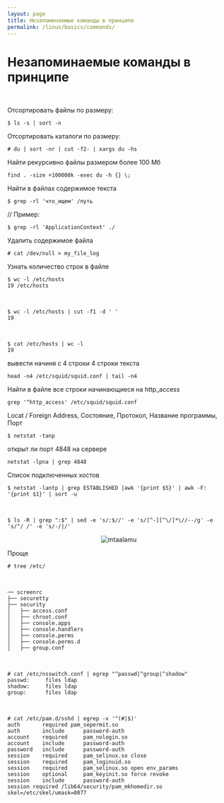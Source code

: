 ```yaml
---
layout: page
title: Незапоминаемые команды в принципе
permalink: /linux/basics/commands/
---
```


# Незапоминаемые команды в принципе

<br/>

Отсортировать файлы по размеру:

    $ ls -s | sort -n

Отсортировать каталоги по размеру:

    # du | sort -nr | cut -f2- | xargs du -hs


Найти рекурсивно файлы размером более 100 Мб

    find . -size +100000k -exec du -h {} \;


Найти в файлах содержимое текста

    $ grep -rl 'что_ищем' /путь

// Пример:

    $ grep -rl 'ApplicationContext' ./

<!--
Какие порты используются приложениями:
ps -ef | grep java | grep "netcracker/config" | sed 's/^[a-zA-Z]\{1,\}[[:space:]]*\([0-9]\{1,5\}\).*\(\-Xmx[0-9]*m\).*t3.\{3\}\([a-zA-Z\.0-9]*:[0-9]\{4\}\)[[:space:]].*\-Dnetcracker\.home=\([^[:space:]]\{1,\}\).*$/\1\t\2\t\3\t\4/' | sort

-->

Удалить содержимое файла

    # cat /dev/null > my_file_log

Узнать количество строк в файле

    $ wc -l /etc/hosts
    19 /etc/hosts

<br/>

    $ wc -l /etc/hosts | cut -f1 -d ' '
    19

<br/>

    $ cat /etc/hosts | wc -l
    19



вывести начиня с 4 строки 4 строки текста

    head -n4 /etc/squid/squid.conf | tail -n4


Найти в файле все строки начинающиеся на http_access

    grep '^http_access' /etc/squid/squid.conf


Locat / Foreign Address, Состояние, Протокол, Название программы, Порт

    $ netstat -tanp


открыт ли порт 4848 на сервере

    netstat -lpna | grep 4848


Список подключенных хостов

    $ netstat -lantp | grep ESTABLISHED |awk '{print $5}' | awk -F: '{print $1}' | sort -u


<br/>

    $ ls -R | grep ":$" | sed -e 's/:$//' -e 's/[^-][^\/]*\//--/g' -e 's/^/ /' -e 's/-/|/'


<div align="center">
	<img src="//files.sysadm.ru/img/mtaalamu.png" alt="mtaalamu" border="0">
</div>


Проще

    # tree /etc/

<br/>

    ── screenrc
    ├── securetty
    ├── security
    │   ├── access.conf
    │   ├── chroot.conf
    │   ├── console.apps
    │   ├── console.handlers
    │   ├── console.perms
    │   ├── console.perms.d
    │   ├── group.conf


<br/>

    # cat /etc/nsswitch.conf | egrep "^passwd|^group|^shadow"
    passwd:     files ldap
    shadow:     files ldap
    group:      files ldap

<br/>

    # cat /etc/pam.d/sshd | egrep -v '^(#|$)'
    auth	   required	pam_sepermit.so
    auth       include      password-auth
    account    required     pam_nologin.so
    account    include      password-auth
    password   include      password-auth
    session    required     pam_selinux.so close
    session    required     pam_loginuid.so
    session    required     pam_selinux.so open env_params
    session    optional     pam_keyinit.so force revoke
    session    include      password-auth
    session required /lib64/security/pam_mkhomedir.so skel=/etc/skel/umask=0077
